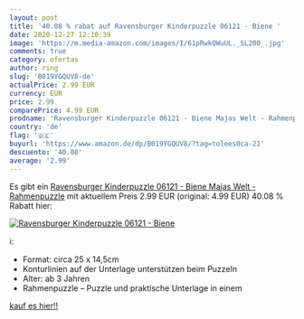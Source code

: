```yaml
---
layout: post
title: '40.08 % rabat auf Ravensburger Kinderpuzzle 06121 - Biene '
date: 2020-12-27 12:10:39
image: 'https://m.media-amazon.com/images/I/61pRwkQWuUL._SL200_.jpg'
comments: true
category: ofertas
author: ring
slug: 'B019YGQUV8-de'
actualPrice: 2.99 EUR
currency: EUR
price: 2.99
comparePrice: 4.99 EUR
prodname: 'Ravensburger Kinderpuzzle 06121 - Biene Majas Welt - Rahmenpuzzle'
country: 'de'
flag: '🇩🇪'
buyurl: 'https://www.amazon.de/dp/B019YGQUV8/?tag=tolees0ca-21'
descuento: '40.08'
average: '2.99'
---
```


Es gibt ein [Ravensburger Kinderpuzzle 06121 - Biene Majas Welt - Rahmenpuzzle](https://www.amazon.de/dp/B019YGQUV8/?tag=tolees0ca-21) mit aktuellem Preis 2.99 EUR (original: 4.99 EUR) 40.08 % Rabatt hier:

[![Ravensburger Kinderpuzzle 06121 - Biene ](https://m.media-amazon.com/images/I/61pRwkQWuUL._SL200_.jpg)](https://www.amazon.de/dp/B019YGQUV8/?tag=tolees0ca-21)

ℹ️:

- Format: circa 25 x 14,5cm
- Konturlinien auf der Unterlage unterstützen beim Puzzeln
- Alter: ab 3 Jahren
- Rahmenpuzzle – Puzzle und praktische Unterlage in einem

[kauf es hier!!](https://www.amazon.de/dp/B019YGQUV8/?tag=tolees0ca-21)
